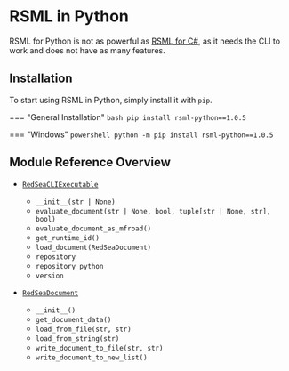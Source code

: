 # RSML in Python
RSML for Python is not as powerful as [RSML for C#](../csharp/index.md), as it needs the CLI to work and does not have as many features.

## Installation
To start using RSML in Python, simply install it with `pip`.

=== "General Installation"
    ```bash
    pip install rsml-python==1.0.5
    ```

=== "Windows"
    ```powershell
    python -m pip install rsml-python==1.0.5
    ```

## Module Reference Overview
* [`RedSeaCLIExecutable`](RedSeaCLIExecutable.md)
    - `__init__(str | None)`
    - `evaluate_document(str | None, bool, tuple[str | None, str], bool)`
    - `evaluate_document_as_mfroad()`
    - `get_runtime_id()`
    - `load_document(RedSeaDocument)`
    - `repository`
    - `repository_python`
    - `version`

* [`RedSeaDocument`](RedSeaDocument.md)
    - `__init__()`
    - `get_document_data()`
    - `load_from_file(str, str)`
    - `load_from_string(str)`
    - `write_document_to_file(str, str)`
    - `write_document_to_new_list()`
